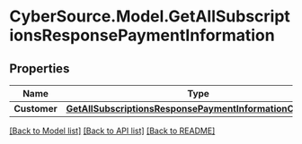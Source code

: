 # CyberSource.Model.GetAllSubscriptionsResponsePaymentInformation
## Properties

Name | Type | Description | Notes
------------ | ------------- | ------------- | -------------
**Customer** | [**GetAllSubscriptionsResponsePaymentInformationCustomer**](GetAllSubscriptionsResponsePaymentInformationCustomer.md) |  | [optional] 

[[Back to Model list]](../README.md#documentation-for-models) [[Back to API list]](../README.md#documentation-for-api-endpoints) [[Back to README]](../README.md)

